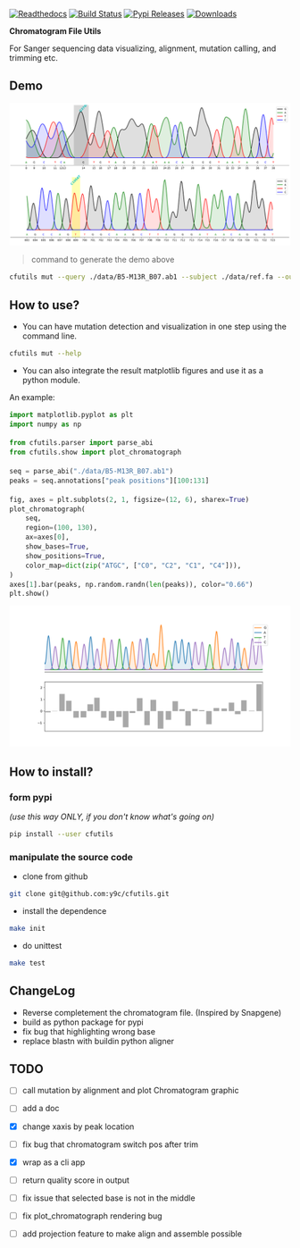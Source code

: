 [![Readthedocs](https://readthedocs.org/projects/cfutils/badge/?version=latest)](https://cfutils.readthedocs.io/en/latest/?badge=latest)
[![Build Status](https://img.shields.io/travis/y9c/cfutils.svg)](https://travis-ci.org/y9c/cfutils)
[![Pypi Releases](https://img.shields.io/pypi/v/cfutils.svg)](https://pypi.python.org/pypi/cfutils)
[![Downloads](https://pepy.tech/badge/cfutils)](https://pepy.tech/project/cfutils)

**Chromatogram File Utils**

For Sanger sequencing data visualizing, alignment, mutation calling, and trimming etc.

## Demo

![plot chromatogram with mutation](https://raw.githubusercontent.com/y9c/cfutils/master/data/plot.png)

> command to generate the demo above

```bash
cfutils mut --query ./data/B5-M13R_B07.ab1 --subject ./data/ref.fa --outdir ./data/ --plot
```

## How to use?

- You can have mutation detection and visualization in one step using the command line.

```bash
cfutils mut --help
```

- You can also integrate the result matplotlib figures and use it as a python module.

An example:

```python
import matplotlib.pyplot as plt
import numpy as np

from cfutils.parser import parse_abi
from cfutils.show import plot_chromatograph

seq = parse_abi("./data/B5-M13R_B07.ab1")
peaks = seq.annotations["peak positions"][100:131]

fig, axes = plt.subplots(2, 1, figsize=(12, 6), sharex=True)
plot_chromatograph(
    seq,
    region=(100, 130),
    ax=axes[0],
    show_bases=True,
    show_positions=True,
    color_map=dict(zip("ATGC", ["C0", "C2", "C1", "C4"])),
)
axes[1].bar(peaks, np.random.randn(len(peaks)), color="0.66")
plt.show()
```

![plot chromatogram in_matplotlib](https://raw.githubusercontent.com/y9c/cfutils/master/data/matplotlib_example.png)

## How to install?

### form pypi

_(use this way ONLY, if you don't know what's going on)_

```bash
pip install --user cfutils
```

### manipulate the source code

- clone from github

```bash
git clone git@github.com:y9c/cfutils.git
```

- install the dependence

```bash
make init
```

- do unittest

```bash
make test
```

## ChangeLog

- Reverse completement the chromatogram file. (Inspired by Snapgene)
- build as python package for pypi
- fix bug that highlighting wrong base
- replace blastn with buildin python aligner

## TODO

- [ ] call mutation by alignment and plot Chromatogram graphic
- [ ] add a doc
- [x] change xaxis by peak location
- [ ] fix bug that chromatogram switch pos after trim
- [x] wrap as a cli app
- [ ] return quality score in output
- [ ] fix issue that selected base is not in the middle
- [ ] fix plot_chromatograph rendering bug

- [ ] add projection feature to make align and assemble possible
